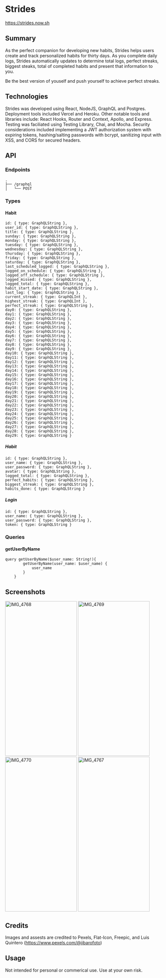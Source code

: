 # Strides
https://strides.now.sh

## Summary
As the perfect companion for developing new habits, Strides helps users create and track personalized habits for thirty days. As you complete daily logs, Strides automatically updates to determine total logs, perfect streaks, biggest steaks, total of completed habits and present that information to you.

Be the best version of youself and push yourself to achieve perfect streaks.

## Technologies
Strides was developed using React, NodeJS, GraphQL and Postgres. Deployment tools included Vercel and Heroku.
Other notable tools and libraries include: React Hooks, Router and Context, Apollo, and Express.
Testing was faciliated using Testing Library, Chai, and Mocha. Security considerations included implementing
a JWT authorization system with expiring tokens, hashing/salting passwords with bcrypt, sanitizing input with XSS, and CORS for secured headers.

## API
### Endpoints
```
.
├── /graphql
│   └── POST
```

### Types
#### Habit
```
id: { type: GraphQLString },
user_id: { type: GraphQLString },
title: { type: GraphQLString },
sunday: { type: GraphQLString },
monday: { type: GraphQLString },
tuesday: { type: GraphQLString },
wednesday: { type: GraphQLString },
thursday: { type: GraphQLString },
friday: { type: GraphQLString },
saturday: { type: GraphQLString },
last_scheduled_logged: { type: GraphQLString },
logged_on_schedule: { type: GraphQLString },
logged_off_schedule: { type: GraphQLString },
logged_missed: { type: GraphQLString },
logged_total: { type: GraphQLString },
habit_start_date: { type: GraphQLString },
last_log: { type: GraphQLString },
current_streak: { type: GraphQLInt },
highest_streak: { type: GraphQLInt },
perfect_streak: { type: GraphQLString },
day0: { type: GraphQLString },
day1: { type: GraphQLString },
day2: { type: GraphQLString },
day3: { type: GraphQLString },
day4: { type: GraphQLString },
day5: { type: GraphQLString },
day6: { type: GraphQLString },
day7: { type: GraphQLString },
day8: { type: GraphQLString },
day9: { type: GraphQLString },
day10: { type: GraphQLString },
day11: { type: GraphQLString },
day12: { type: GraphQLString },
day13: { type: GraphQLString },
day14: { type: GraphQLString },
day15: { type: GraphQLString },
day16: { type: GraphQLString },
day17: { type: GraphQLString },
day18: { type: GraphQLString },
day19: { type: GraphQLString },
day20: { type: GraphQLString },
day21: { type: GraphQLString },
day22: { type: GraphQLString },
day23: { type: GraphQLString },
day24: { type: GraphQLString },
day25: { type: GraphQLString },
day26: { type: GraphQLString },
day27: { type: GraphQLString },
day28: { type: GraphQLString },
day29: { type: GraphQLString }
```
##### Habit
```
id: { type: GraphQLString },
user_name: { type: GraphQLString },
user_password: { type: GraphQLString },
avatar: { type: GraphQLString },
logged_total: { type: GraphQLString },
perfect_habits: { type: GraphQLString },
biggest_streak: { type: GraphQLString },
habits_done: { type: GraphQLString }
```

##### Login
```
id: { type: GraphQLString },
user_name: { type: GraphQLString },
user_password: { type: GraphQLString },
token: { type: GraphQLString }
```

### Queries
#### getUserByName
```
query getUserByName($user_name: String!){
		getUserByName(user_name: $user_name) {
			user_name
		}
	}
```

## Screenshots
<img src="https://live.staticflickr.com/65535/49898909472_11d43fc3e6.jpg" width="231" height="500" alt="IMG_4768">
<img src="https://live.staticflickr.com/65535/49898909447_b73eeccd01.jpg" width="231" height="500" alt="IMG_4769">
<img src="https://live.staticflickr.com/65535/49898909427_12195cc9d0.jpg" width="231" height="500" alt="IMG_4770">
<img src="https://live.staticflickr.com/65535/49898909532_fa0e703eac.jpg" width="231" height="500" alt="IMG_4767">

## Credits
Images and assests are credited to Pexels, Flat-Icon, Freepic, and Luis Quintero (https://www.pexels.com/@jibarofoto)

## Usage
Not intended for personal or commerical use. Use at your own risk. 
